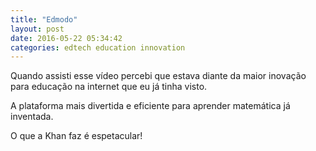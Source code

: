 ```yaml
---
title: "Edmodo"
layout: post
date: 2016-05-22 05:34:42
categories: edtech education innovation
---
```


Quando assisti esse vídeo percebi que estava diante da maior inovação para educação na internet que eu já tinha visto.


A plataforma mais divertida e eficiente para aprender matemática já inventada.

O que a Khan faz é espetacular!

 